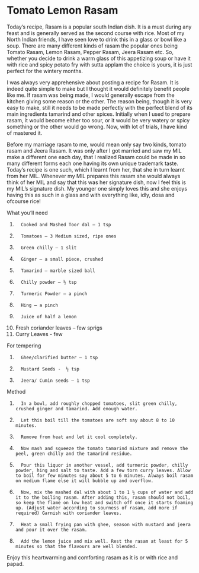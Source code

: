 #  Tomato Lemon Rasam

Today’s recipe, Rasam is a popular south Indian dish. It is a must during any feast and is generally served as the second course with rice. Most of my North Indian friends, I have seen love to drink this in a glass or bowl like a soup. There are many different kinds of rasam the popular ones being Tomato Rasam, Lemon Rasam, Pepper Rasam, Jeera Rasam etc. So, whether you decide to drink a warm glass of this appetizing soup or have it with rice and spicy potato fry with sutta applam the choice is yours, it is just perfect for the wintery months.

I was always very apprehensive about posting a recipe for Rasam. It is indeed quite simple to make but I thought it would definitely benefit people like me.  If rasam was being made, I would generally escape from the kitchen giving some reason or the other. The reason being, though it is very easy to make, still it needs to be made perfectly with the perfect blend of its main ingredients tamarind and other spices. Initially when I used to prepare rasam, it would become either too sour, or it would be very watery or spicy something or the other would go wrong. Now, with lot of trials, I have kind of mastered it.

Before my marriage rasam to me, would mean only say two kinds, tomato rasam and Jeera Rasam. It was only after I got married and saw my MIL make a different one each day, that I realized Rasam could be made in so many different forms each one having its own unique trademark taste. Today’s recipe is one such, which I learnt from her, that she in turn learnt from her MIL. Whenever my MIL prepares this rasam she would always think of her MIL and say that this was her signature dish, now I feel this is my MIL’s signature dish. My younger one simply loves this and she enjoys having this as such in a glass and with everything like, idly, dosa and ofcourse rice!



What you’ll need

1.       Cooked and Mashed Toor dal – 1 tsp
2.       Tomatoes – 3 Medium sized, ripe ones
3.       Green chilly – 1 slit
4.       Ginger – a small piece, crushed
5.       Tamarind – marble sized ball
6.       Chilly powder – ½ tsp
7.       Turmeric Powder – a pinch
8.       Hing – a pinch
9.       Juice of half a lemon
10.   Fresh coriander leaves – few sprigs
11.   Curry Leaves - few

For tempering

1.       Ghee/clarified butter – 1 tsp
2.       Mustard Seeds -  ½ tsp
3.       Jeera/ Cumin seeds – 1 tsp

Method

1.       In a bowl, add roughly chopped tomatoes, slit green chilly, crushed ginger and tamarind. Add enough water.
2.       Let this boil till the tomatoes are soft say about 8 to 10 minutes.
3.       Remove from heat and let it cool completely.
4.       Now mash and squeeze the tomato tamarind mixture and remove the peel, green chilly and the tamarind residue.
5.       Pour this liquor in another vessel, add turmeric powder, chilly powder, hing and salt to taste. Add a few torn curry leaves. Allow to boil for few minutes say about 5 to 6 minutes. Always boil rasam on medium flame else it will bubble up and overflow.
6.       Now, mix the mashed dal with about 1 to 1 ½ cups of water and add it to the boiling rasam. After adding this, rasam should not boil, so keep the flame on low heat and switch off once it starts foaming up. (Adjust water according to sourness of rasam, add more if required) Garnish with coriander leaves.
7.       Heat a small frying pan with ghee, season with mustard and jeera and pour it over the rasam.
8.       Add the lemon juice and mix well. Rest the rasam at least for 5 minutes so that the flavours are well blended.



Enjoy this heartwarming and comforting rasam as it is or with rice and papad.